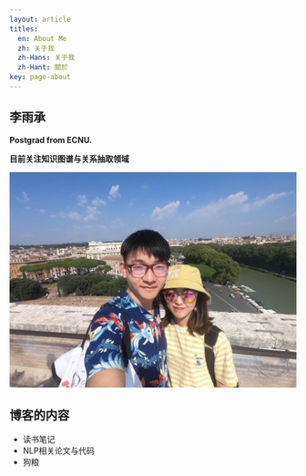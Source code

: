 ```yaml
---
layout: article
titles:
  en: About Me
  zh: 关于我
  zh-Hans: 关于我
  zh-Hant: 關於
key: page-about
--- 
```

<!--more-->

## 李雨承

**Postgrad from ECNU.**

**目前关注知识图谱与关系抽取领域**

![摄于法国戛纳](/assets/images/my_pic/Roma_6.JPG)


## 博客的内容

- 读书笔记
- NLP相关论文与代码
- 狗粮

